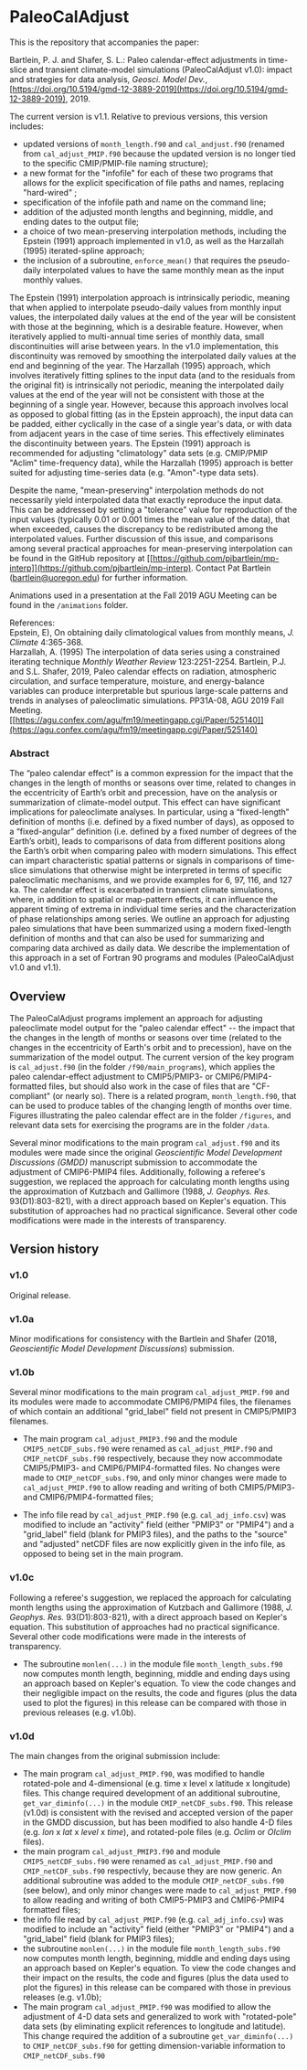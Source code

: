 PaleoCalAdjust
===================

This is the repository that accompanies the paper:

Bartlein, P. J. and Shafer, S. L.: Paleo calendar-effect adjustments in time-slice and transient climate-model simulations (PaleoCalAdjust v1.0): impact and strategies for data analysis, *Geosci. Model Dev.*,  [https://doi.org/10.5194/gmd-12-3889-2019](https://doi.org/10.5194/gmd-12-3889-2019), 2019.

The current version is v1.1.  Relative to previous versions, this version includes:

- updated versions of `month_length.f90` and `cal_andjust.f90` (renamed from `cal_adjust_PMIP.f90` because the updated version is  no longer tied to the specific CMIP/PMIP-file naming structure);
- a new format for the "infofile" for each of these two programs that allows for the explicit specification of file paths and names, replacing "hard-wired" ;
- specification of the infofile path and name on the command line;
- addition of the adjusted month lengths and beginning, middle, and ending dates to the output file;
- a choice of two mean-preserving interpolation methods, including the Epstein (1991) approach implemented in v1.0, as well as the Harzallah (1995) iterated-spline approach;
- the inclusion of a subroutine, `enforce_mean()` that requires the pseudo-daily interpolated values to have the same monthly mean as the input monthly values.

The Epstein (1991) interpolation approach is intrinsically periodic, meaning that when applied to interpolate pseudo-daily values from monthly input values, the interpolated daily values at the end of the year will be consistent with those at the beginning, which is a desirable feature.  However, when iteratively applied to multi-annual time series of monthly data, small discontinuities will arise between years.  In the v1.0 implementation, this discontinuity was removed by smoothing the interpolated daily values at the end and beginning of the year.  The Harzallah (1995) approach, which involves iteratively fitting splines to the input data (and to the residuals from the original fit) is intrinsically not periodic, meaning the interpolated daily values at the end of the year will not be consistent with those at the beginning of a single year.  However, because this approach involves local as opposed to global fitting (as in the Epstein approach), the input data can be padded, either cyclically in the case of a single year's data, or with data from adjacent years in the case of time series.  This effectively eliminates the discontinuity between years.  The Epstein (1991) approach is recommended for adjusting "climatology" data sets (e.g. CMIP/PMIP "Aclim" time-frequency data), while the Harzallah (1995) approach is better suited for adjusting time-series data (e.g. "Amon"-type data sets).

Despite the name, "mean-preserving" interpolation methods do not necessarily yield interpolated data that exactly reproduce the input data.  This can be addressed by setting a "tolerance" value for reproduction of the input values (typically 0.01 or 0.001 times the mean value of the data), that when exceeded, causes the discrepancy to be redistributed among the interpolated values.  Further discussion of this issue, and comparisons among several practical approaches for mean-preserving interpolation can be found in the GitHub repository at [[https://github.com/pjbartlein/mp-interp]](https://github.com/pjbartlein/mp-interp).  Contact Pat Bartlein (bartlein@uoregon.edu) for further information.

Animations used in a presentation at the Fall 2019 AGU Meeting can be found in the `/animations` folder.  

References:  
Epstein, E), On obtaining daily climatological values from monthly means, *J. Climate* 4:365-368.  
Harzallah, A. (1995) The interpolation of data series using a constrained iterating technique *Monthly Weather Review* 123:2251-2254.
Bartlein, P.J. and S.L. Shafer, 2019, Paleo calendar effects on radiation, atmospheric circulation, and surface temperature, moisture, and energy-balance variables can produce interpretable but spurious large-scale patterns and trends in analyses of paleoclimatic simulations. PP31A-08, AGU 2019 Fall Meeting.  [[https://agu.confex.com/agu/fm19/meetingapp.cgi/Paper/525140]](https://agu.confex.com/agu/fm19/meetingapp.cgi/Paper/525140)


### Abstract ###

The “paleo calendar effect” is a common expression for the impact that the changes in the length of months or seasons over time, related to changes in the eccentricity of Earth’s orbit and precession, have on the analysis or summarization of climate-model output. This effect can have significant implications for paleoclimate analyses. In particular, using a “fixed-length” definition of months (i.e. defined by a fixed number of days), as opposed to a “fixed-angular” definition (i.e. defined by a fixed number of degrees of the Earth’s orbit), leads to comparisons of data from different positions along the Earth’s orbit when comparing paleo with modern simulations. This effect can impart characteristic spatial patterns or signals in comparisons of time-slice simulations that otherwise might be interpreted in terms of specific paleoclimatic mechanisms, and we provide examples for 6, 97, 116, and 127 ka. The calendar effect is exacerbated in transient climate simulations, where, in addition to spatial or map-pattern effects, it can influence the apparent timing of extrema in individual time series and the characterization of phase relationships among series. We outline an approach for adjusting paleo simulations that have been summarized using a modern fixed-length definition of months and that can also be used for summarizing and comparing data archived as daily data. We describe the implementation of this approach in a set of Fortran 90 programs and modules (PaleoCalAdjust v1.0 and v1.1).

## Overview ##

The PaleoCalAdjust programs implement an approach for adjusting paleoclimate model output for the "paleo calendar effect" -- the impact that the changes in the length of months or seasons over time (related to the changes in the eccentricity of Earth's orbit and to precession), have on the summarization of the model output.  The current version of the key program is `cal_adjust.f90` (in the folder `/f90/main_programs`), which applies the paleo calendar-effect adjustment to CMIP5/PMIP3- or CMIP6/PMIP4-formatted files, but should also work in the case of files that are "CF-compliant" (or nearly so).  There is a related program, `month_length.f90`, that can be used to produce tables of the changing length of months over time.   Figures illustrating the paleo calendar effect are in the folder `/figures`, and relevant data sets for exercising the programs are in the folder `/data`.  

Several minor modifications to the main program `cal_adjust.f90` and its modules were made since the original *Geoscientific Model Development Discussions (GMDD)* manuscript submission to accommodate the adjustment of CMIP6-PMIP4 files.  Additionally, following a referee's suggestion, we replaced the approach for calculating month lengths using the approximation of Kutzbach and Gallimore (1988, *J. Geophys. Res.* 93(D1):803-821), with a direct approach based on Kepler's equation. This substitution of approaches had no practical significance.  Several other code modifications were made in the interests of transparency.

## Version history ##

### v1.0 ###

Original release.

### v1.0a ###

Minor modifications for consistency with the Bartlein and Shafer (2018, *Geoscientific Model Development Discussions*) submission.

### v1.0b ###

Several minor modifications to the main program `cal_adjust_PMIP.f90` and its modules were made to accommodate CMIP6/PMIP4 files, the filenames of which contain an additional "grid_label" field not present in CMIP5/PMIP3 filenames.  

- The main program `cal_adjust_PMIP3.f90` and the module `CMIP5_netCDF_subs.f90` were renamed as `cal_adjust_PMIP.f90` and `CMIP_netCDF_subs.f90` respectively, because they now accommodate CMIP5/PMIP3- and CMIP6/PMIP4-formatted files.  No changes were made to `CMIP_netCDF_subs.f90`, and only minor changes were made to `cal_adjust_PMIP.f90` to allow reading and writing of both CMIP5/PMIP3- and CMIP6/PMIP4-formatted files;

- The info file read by `cal_adjust_PMIP.f90` (e.g. `cal_adj_info.csv`) was modified to include an "activity" field (either "PMIP3" or "PMIP4") and a "grid_label" field (blank for PMIP3 files), and the paths to the "source" and "adjusted" netCDF files are now explicitly given in the info file, as opposed to being set in the main program.

### v1.0c ###

Following a referee's suggestion, we replaced the approach for calculating month lengths using the approximation of Kutzbach and Gallimore (1988, *J. Geophys. Res.* 93(D1):803-821), with a direct approach based on Kepler's equation.  This substitution of approaches had no practical significance.  Several other code modifications were made in the interests of transparency.

- The subroutine `monlen(...)` in the module file `month_length_subs.f90` now computes month length, beginning, middle and ending days using an approach based on Kepler's equation.  To view the code changes and their negligible impact on the results, the code and figures (plus the data used to plot the figures) in this release can be compared with those in previous releases (e.g. v1.0b).    

### v1.0d ###

The main changes from the original submission include:

- The main program `cal_adjust_PMIP.f90`, was modified to handle rotated-pole and 4-dimensional (e.g. time x level x latitude x longitude) files.  This change required development of an additional subroutine, `get_var_diminfo(...)` in the module `CMIP_netCDF_subs.f90`. This release (v1.0d) is consistent with the revised and accepted version of the paper in the GMDD discussion, but has been modified to also handle 4-D files (e.g. *lon* x *lat* x *level* x *time*), and rotated-pole files (e.g. *Oclim* or *OIclim* files).
- the main program `cal_adjust_PMIP3.f90` and module `CMIP5_netCDF_subs.f90` were renamed as `cal_adjust_PMIP.f90` and `CMIP_netCDF_subs.f90` respectivly, because they are now generic.  An additional subroutine was added to the module `CMIP_netCDF_subs.f90` (see below), and only minor changes were made to `cal_adjust_PMIP.f90` to allow reading and writing of both CMIP5-PMIP3 and CMIP6-PMIP4 formatted files;
- the info file read by `cal_adjust_PMIP.f90` (e.g. `cal_adj_info.csv`) was modified to include an "activity" field (either "PMIP3" or "PMIP4") and a "grid_label" field (blank for PMIP3 files);
- the subroutine `monlen(...)` in the module file `month_length_subs.f90` now computes month length, beginning, middle and ending days using an approach based on Kepler's equation.  To view the code changes and their impact on the results, the code and figures (plus the data used to plot the figures) in this release can be compared with those in previous releases (e.g. v1.0b);
- The main program `cal_adjust_PMIP.f90` was modified to allow the adjustment of 4-D data sets and generalized to work with "rotated-pole" data sets (by eliminating explicit references to longitude and latitude).  This change required the addition of a subroutine `get_var_diminfo(...)` to `CMIP_netCDF_subs.f90` for getting dimension-variable information to `CMIP_netCDF_subs.f90`     


